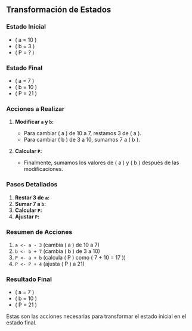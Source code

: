 
## Transformación de Estados

### Estado Inicial
- \( a = 10 \)
- \( b = 3 \)
- \( P = ? \)

### Estado Final
- \( a = 7 \)
- \( b = 10 \)
- \( P = 21 \)

### Acciones a Realizar

1. **Modificar `a` y `b`:**
   - Para cambiar \( a \) de 10 a 7, restamos 3 de \( a \).
   - Para cambiar \( b \) de 3 a 10, sumamos 7 a \( b \).

2. **Calcular `P`:**
   - Finalmente, sumamos los valores de \( a \) y \( b \) después de las modificaciones.

### Pasos Detallados

1. **Restar 3 de `a`:**
2. **Sumar 7 a `b`:**
3. **Calcular `P`:**
4. **Ajustar `P`:**

### Resumen de Acciones

1. `a <- a - 3`  (cambia \( a \) de 10 a 7)
2. `b <- b + 7`  (cambia \( b \) de 3 a 10)
3. `P <- a + b`  (calcula \( P \) como \( 7 + 10 = 17 \))
4. `P <- P + 4`  (ajusta \( P \) a 21)

### Resultado Final

- \( a = 7 \)
- \( b = 10 \)
- \( P = 21 \)

Estas son las acciones necesarias para transformar el estado inicial en el estado final.